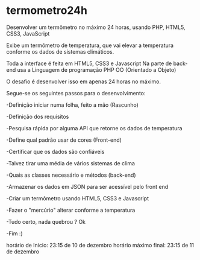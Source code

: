 ﻿termometro24h
=============

Desenvolver um termômetro no máximo 24 horas, usando PHP, HTML5, CSS3, JavaScript

Exibe um termômetro de temperatura, que vai elevar a temperatura conforme os dados de sistemas climáticos.

Toda a interface é feita em HTML5, CSS3 e Javascript
Na parte de back-end usa a Linguagem de programação PHP OO (Orientado a Objeto)


O desafio é desenvolver isso em apenas 24 horas no máximo. 

Segue-se os seguintes passos para o desenvolvimento:

-Definição iniciar numa folha, feito a mão (Rascunho)

-Definição dos requisitos

-Pesquisa rápida por alguma API que retorne os dados de temperatura

-Define qual padrão usar de cores (Front-end)

-Certificar que os dados são confiáveis 

-Talvez tirar uma média de vários sistemas de clima

-Quais as classes necessário e métodos (back-end)

-Armazenar os dados em JSON para ser acessível pelo front end

-Criar um termômetro usando HTML5, CSS3 e Javascript

-Fazer o "mercúrio" alterar conforme a temperatura

-Tudo certo, nada quebrou ? Ok


-Fim :)


horário de Inicio: 23:15 de 10 de dezembro
horário máximo final: 23:15 de 11 de dezembro

